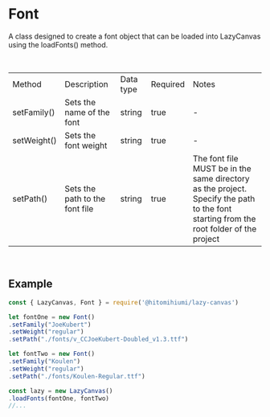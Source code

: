 # Font

A class designed to create a font object that can be loaded into LazyCanvas using the loadFonts() method.

<br>

<table>
    <tr>
        <td>Method</td>
        <td>Description</td>
        <td>Data type</td>
        <td>Required</td>
        <td>Notes</td>
    </tr>
    <tr>
        <td>setFamily()</td>
        <td>Sets the name of the font</td>
        <td>string</td>
        <td>true</td>
        <td>-</td>
    </tr>
    <tr>
        <td>setWeight()</td>
        <td>Sets the font weight</td>
        <td>string</td>
        <td>true</td>
        <td>-</td>
    </tr>
    <tr>
        <td>setPath()</td>
        <td>Sets the path to the font file</td>
        <td>string</td>
        <td>true</td>
        <td>The font file MUST be in the same directory as the project. Specify the path to the font starting from the root folder of the project</td>
    </tr>
</table>

<br>

## Example

```js
const { LazyCanvas, Font } = require('@hitomihiumi/lazy-canvas')

let fontOne = new Font()
.setFamily("JoeKubert")
.setWeight("regular")
.setPath("./fonts/v_CCJoeKubert-Doubled_v1.3.ttf")

let fontTwo = new Font()
.setFamily("Koulen")
.setWeight("regular")
.setPath("./fonts/Koulen-Regular.ttf")

const lazy = new LazyCanvas()
.loadFonts(fontOne, fontTwo)
//...
```